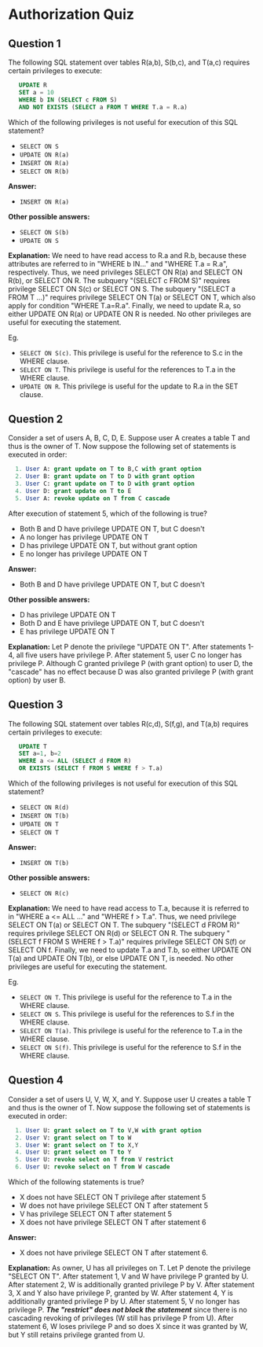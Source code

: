 Authorization Quiz 
============================

Question 1
-----------------
The following SQL statement over tables R(a,b), S(b,c), and T(a,c) requires certain privileges to execute: 
```SQL
   UPDATE R
   SET a = 10
   WHERE b IN (SELECT c FROM S)
   AND NOT EXISTS (SELECT a FROM T WHERE T.a = R.a)
```
Which of the following privileges is not useful for execution of this SQL statement? 

* `SELECT ON S`
* `UPDATE ON R(a)`
* `INSERT ON R(a)`
* `SELECT ON R(b)`

**Answer:**
* `INSERT ON R(a)`

**Other possible answers:**
* `SELECT ON S(b)`
* `UPDATE ON S`

**Explanation:**
We need to have read access to R.a and R.b, because these attributes are referred to in "WHERE b IN..." and "WHERE T.a = R.a", respectively. Thus, we need privileges SELECT ON R(a) and SELECT ON R(b), or SELECT ON R. The subquery "(SELECT c FROM S)" requires privilege SELECT ON S(c) or SELECT ON S. The subquery "(SELECT a FROM T ...)" requires privilege SELECT ON T(a) or SELECT ON T, which also apply for condition "WHERE T.a=R.a". Finally, we need to update R.a, so either UPDATE ON R(a) or UPDATE ON R is needed. No other privileges are useful for executing the statement.

Eg.
* `SELECT ON S(c)`. This privilege is useful for the reference to S.c in the WHERE clause.
* `SELECT ON T`. This privilege is useful for the references to T.a in the WHERE clause.
* `UPDATE ON R`. This privilege is useful for the update to R.a in the SET clause.


Question 2
-----------------------
Consider a set of users A, B, C, D, E. Suppose user A creates a table T and thus is the owner of T. Now suppose the following set of statements is executed in order: 
```SQL
  1. User A: grant update on T to B,C with grant option
  2. User B: grant update on T to D with grant option
  3. User C: grant update on T to D with grant option
  4. User D: grant update on T to E
  5. User A: revoke update on T from C cascade
```
After execution of statement 5, which of the following is true? 

* Both B and D have privilege UPDATE ON T, but C doesn't
* A no longer has privilege UPDATE ON T
* D has privilege UPDATE ON T, but without grant option
* E no longer has privilege UPDATE ON T

**Answer:** 
* Both B and D have privilege UPDATE ON T, but C doesn't

**Other possible answers:**
* D has privilege UPDATE ON T
* Both D and E have privilege UPDATE ON T, but C doesn't
* E has privilege UPDATE ON T

**Explanation:**
Let P denote the privilege "UPDATE ON T". After statements 1-4, all five users have privilege P. After statement 5, user C no longer has privilege P. Although C granted privilege P (with grant option) to user D, the "cascade" has no effect because D was also granted privilege P (with grant option) by user B.


Question 3
-------------------
The following SQL statement over tables R(c,d), S(f,g), and T(a,b) requires certain privileges to execute: 
```SQL
   UPDATE T
   SET a=1, b=2
   WHERE a <= ALL (SELECT d FROM R)
   OR EXISTS (SELECT f FROM S WHERE f > T.a)
```
Which of the following privileges is not useful for execution of this SQL statement? 

* `SELECT ON R(d)`
* `INSERT ON T(b)`
* `UPDATE ON T`
* `SELECT ON T`

**Answer:** 
* `INSERT ON T(b)`

**Other possible answers:**
* `SELECT ON R(c)`

**Explanation:** 
We need to have read access to T.a, because it is referred to in "WHERE a <= ALL ..." and "WHERE f > T.a". Thus, we need privilege SELECT ON T(a) or SELECT ON T. The subquery "(SELECT d FROM R)" requires privilege SELECT ON R(d) or SELECT ON R. The subquery "(SELECT f FROM S WHERE f > T.a)" requires privilege SELECT ON S(f) or SELECT ON f. Finally, we need to update T.a and T.b, so either UPDATE ON T(a) and UPDATE ON T(b), or else UPDATE ON T, is needed. No other privileges are useful for executing the statement.

Eg.
* `SELECT ON T`. This privilege is useful for the reference to T.a in the WHERE clause.
* `SELECT ON S`. This privilege is useful for the references to S.f in the WHERE clause.
* `SELECT ON T(a)`. This privilege is useful for the reference to T.a in the WHERE clause.
* `SELECT ON S(f)`. This privilege is useful for the reference to S.f in the WHERE clause.


Question 4
----------------------
Consider a set of users U, V, W, X, and Y. Suppose user U creates a table T and thus is the owner of T. Now suppose the following set of statements is executed in order: 
```SQL
  1. User U: grant select on T to V,W with grant option
  2. User V: grant select on T to W
  3. User W: grant select on T to X,Y
  4. User U: grant select on T to Y
  5. User U: revoke select on T from V restrict
  6. User U: revoke select on T from W cascade
```
Which of the following statements is true? 

* X does not have SELECT ON T privilege after statement 5
* W does not have privilege SELECT ON T after statement 5
* V has privilege SELECT ON T after statement 5
* X does not have privilege SELECT ON T after statement 6

**Answer:** 
* X does not have privilege SELECT ON T after statement 6. 

**Explanation:** 
As owner, U has all privileges on T. Let P denote the privilege "SELECT ON T". After statement 1, V and W have privilege P granted by U. After statement 2, W is additionally granted privilege P by V. After statement 3, X and Y also have privilege P, granted by W. After statement 4, Y is additionally granted privilege P by U. After statement 5, V no longer has privilege P. ***The "restrict" does not block the statement*** since there is no cascading revoking of privileges (W still has privilege P from U). After statement 6, W loses privilege P and so does X since it was granted by W, but Y still retains privilege granted from U.
